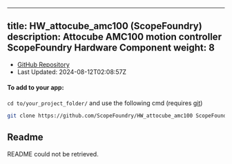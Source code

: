 
---
title: HW_attocube_amc100 (ScopeFoundry)
description: Attocube AMC100 motion controller ScopeFoundry Hardware Component
weight: 8
---
- [GitHub Repository](https://github.com/ScopeFoundry/HW_attocube_amc100)
- Last Updated: 2024-08-12T02:08:57Z


#### To add to your app:

`cd to/your_project_folder/` and use the following cmd (requires [git](/docs/100_development/20_git/))

```bash
git clone https://github.com/ScopeFoundry/HW_attocube_amc100 ScopeFoundryHW/attocube_amc100
```


## Readme
README could not be retrieved.
